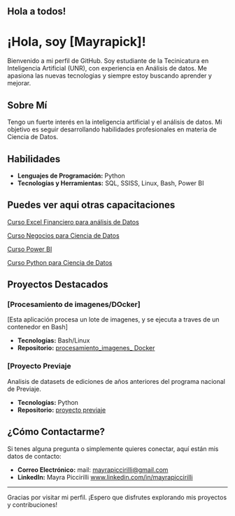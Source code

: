 ## Hola a todos!

# ¡Hola, soy [Mayrapick]!

Bienvenido a mi perfil de GitHub. Soy estudiante de la Tecinicatura en Inteligencia Artificial (UNR), con experiencia en Análisis de datos. Me apasiona las nuevas tecnologias y siempre estoy buscando aprender y mejorar.

## Sobre Mí
 Tengo un fuerte interés en la inteligencia artificial y el análisis de datos. Mi objetivo es seguir desarrollando habilidades profesionales en materia de Ciencia de Datos.

## Habilidades

- **Lenguajes de Programación:**  Python
- **Tecnologías y Herramientas:** SQL, SSISS, Linux, Bash, Power BI

## Puedes ver aqui otras capacitaciones

[Curso Excel Financiero para análisis de Datos](./capacitaciones/diploma-excel-financiero.pdf)

[Curso Negocios para Ciencia de Datos](./capacitaciones/negocios_data_science.pdf)

[Curso Power BI](./capacitaciones/power_BI.pdf)

[Curso Python para Ciencia de Datos](./capacitaciones/python_para_ciencia_datos.pdf)


## Proyectos Destacados

### [Procesamiento de imagenes/DOcker]
[Esta aplicación procesa un lote de imagenes, y se ejecuta a traves de un contenedor en Bash]

- **Tecnologías:** Bash/Linux
- **Repositorio:** [procesamiento_imagenes_ Docker]([https://github.com/mayrapick/procesamiento_imagenes_docker.git])

### [Proyecto Previaje 
Analisis de datasets de ediciones de años anteriores del programa nacional de Previaje.

- **Tecnologías:** Python
- **Repositorio:** [proyecto previaje]([https://github.com/mayrapick/proyecto_previaje.git])


## ¿Cómo Contactarme?

Si tenes alguna pregunta o simplemente quieres conectar, aquí están mis datos de contacto:

- **Correo Electrónico:** mail: mayrapiccirilli@gmail.com
- **LinkedIn:** Mayra Piccirilli www.linkedin.com/in/mayrapiccirilli

---

Gracias por visitar mi perfil. ¡Espero que disfrutes explorando mis proyectos y contribuciones!
